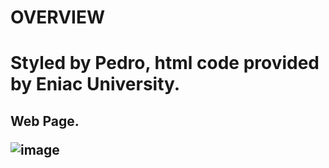 <h1>OVERVIEW<h1>
<p>Styled by Pedro, html code provided by Eniac University.
<h2>Web Page.

![image](https://github.com/PedroEniacSt/TestesFacu/assets/142404351/8f32280f-c57c-4962-ab98-ca64546e9d2b)
